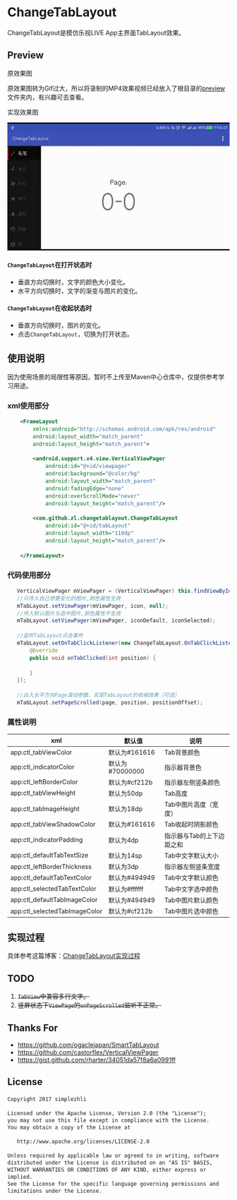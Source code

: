 # ChangeTabLayout

ChangeTabLayout是模仿乐视LIVE App主界面TabLayout效果。

## Preview

原效果图

原效果图转为Gif过大，所以将录制的MP4效果视频已经放入了根目录的[preview](/preview)文件夹内，有兴趣可去查看。

实现效果图

![preview](/preview/preview.gif)

#### `ChangeTabLayout`在打开状态时

- 垂直方向切换时，文字的颜色大小变化。
- 水平方向切换时，文字的渐变与图片的变化。

#### `ChangeTabLayout`在收起状态时

- 垂直方向切换时，图片的变化。
- 点击`ChangeTabLayout`，切换为打开状态。

## 使用说明

因为使用场景的局限性等原因，暂时不上传至Maven中心仓库中，仅提供参考学习用途。

### xml使用部分
```xml
    <FrameLayout
        xmlns:android="http://schemas.android.com/apk/res/android"
        android:layout_width="match_parent"
        android:layout_height="match_parent">

        <android.support.v4.view.VerticalViewPager
            android:id="@+id/viewpager"
            android:background="@color/bg"
            android:layout_width="match_parent"
            android:fadingEdge="none"
            android:overScrollMode="never"
            android:layout_height="match_parent"/>

        <com.github.zl.changetablayout.ChangeTabLayout
            android:id="@+id/tabLayout"
            android:layout_width="110dp"
            android:layout_height="match_parent"/>

    </FrameLayout>
```

### 代码使用部分

```java
   VerticalViewPager mViewPager = (VerticalViewPager) this.findViewById(R.id.viewpager);
   //只传入自己想要变化的图片,颜色属性生效
   mTabLayout.setViewPager(mViewPager, icon, null);
   //传入默认图片与选中图片,颜色属性不生效
   mTabLayout.setViewPager(mViewPager, iconDefault, iconSelected);

   //监听TabLayout点击事件
   mTabLayout.setOnTabClickListener(new ChangeTabLayout.OnTabClickListener() {
       @Override
       public void onTabClicked(int position) {

       }
   });

   //出入水平方向Page滚动参数，实现TabLayout的收缩效果（可选）
   mTabLayout.setPageScrolled(page, position, positionOffset);

```

### 属性说明

xml | 默认值 | 说明
---|---|---
app:ctl_tabViewColor | 默认为#161616 | Tab背景颜色
app:ctl_indicatorColor | 默认为#70000000 | 指示器背景色
app:ctl_leftBorderColor | 默认为#cf212b | 指示器左侧竖条颜色
app:ctl_tabViewHeight | 默认为50dp | Tab高度
app:ctl_tabImageHeight | 默认为18dp | Tab中图片高度（宽度）
app:ctl_tabViewShadowColor | 默认为#161616 | Tab收起时阴影颜色
app:ctl_indicatorPadding | 默认为4dp | 指示器与Tab的上下边距之和
app:ctl_defaultTabTextSize | 默认为14sp | Tab中文字默认大小
app:ctl_leftBorderThickness | 默认为3dp | 指示器左侧竖条宽度
app:ctl_defaultTabTextColor | 默认为#494949 | Tab中文字默认颜色
app:ctl_selectedTabTextColor | 默认为#ffffff | Tab中文字选中颜色
app:ctl_defaultTabImageColor | 默认为#494949 | Tab中图片默认颜色
app:ctl_selectedTabImageColor | 默认为#cf212b | Tab中图片选中颜色

## 实现过程

具体参考这篇博客：[ChangeTabLayout实现过程](http://blog.csdn.net/qq_17766199/article/details/68941610)

## TODO

1. ~~`TabView`中兼容多行文字。~~
2. ~~竖屏状态下`ViewPage`的`onPageScrolled`监听不正常。~~

## Thanks For

- https://github.com/ogaclejapan/SmartTabLayout
- https://github.com/castorflex/VerticalViewPager
- https://gist.github.com/rharter/34051da57f8a6a0991ff

## License

	Copyright 2017 simplezhli

    Licensed under the Apache License, Version 2.0 (the "License");
    you may not use this file except in compliance with the License.
    You may obtain a copy of the License at

       http://www.apache.org/licenses/LICENSE-2.0

    Unless required by applicable law or agreed to in writing, software
    distributed under the License is distributed on an "AS IS" BASIS,
    WITHOUT WARRANTIES OR CONDITIONS OF ANY KIND, either express or implied.
    See the License for the specific language governing permissions and
    limitations under the License.
